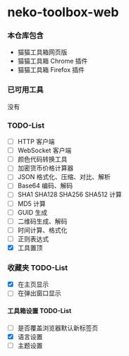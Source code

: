# neko-toolbox-web
### 本仓库包含
- 猫猫工具箱网页版
- 猫猫工具箱 Chrome 插件
- 猫猫工具箱 Firefox 插件

### 已可用工具
没有

### TODO-List
- [ ] HTTP 客户端
- [ ] WebSocket 客户端
- [ ] 颜色代码转换工具
- [ ] 加密货币价格计算器
- [ ] JSON 格式化、压缩、对比、解析
- [ ] Base64 编码、解码
- [ ] SHA1 SHA128 SHA256 SHA512 计算
- [ ] MD5 计算
- [ ] GUID 生成
- [ ] 二维码生成、解码
- [ ] 时间计算、格式化
- [ ] 正则表达式
- [x] 工具置顶

### 收藏夹 TODO-List
- [x] 在主页显示
- [ ] 在弹出窗口显示

#### 工具箱设置 TODO-List
- [ ] 是否覆盖浏览器默认新标签页
- [x] 语言设置
- [ ] 主题设置
